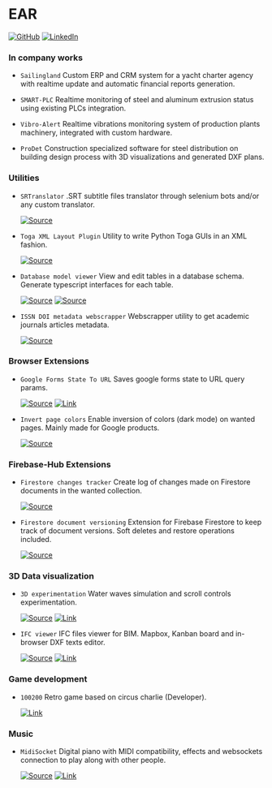 # EAR

[![GitHub](https://img.shields.io/badge/GitHub-blue.svg)](https://github.com/InGaussiana/ext-firestore-changes-tracker)
[![LinkedIn](https://img.shields.io/badge/LinkedIn-blue.svg)](https://github.com/InGaussiana/ext-firestore-changes-tracker)

### In company works

- `Sailingland` Custom ERP and CRM system for a yacht charter agency with realtime update and automatic financial reports generation.

- `SMART-PLC` Realtime monitoring of steel and aluminum extrusion status using existing PLCs integration.

- `Vibro-Alert` Realtime vibrations monitoring system of production plants machinery, integrated with custom hardware.

- `ProDet` Construction specialized software for steel distribution on building design process with 3D visualizations and generated DXF plans.

### Utilities

- `SRTranslator` .SRT subtitle files translator through selenium bots and/or any custom translator.

  [![Source](https://img.shields.io/badge/Source-blue.svg)](https://github.com/sinedie/SRTranslator)

- `Toga XML Layout Plugin` Utility to write Python Toga GUIs in an XML fashion.

  [![Source](https://img.shields.io/badge/Source-blue.svg)](https://github.com/sinedie/togax-xml-layout-plugin)

- `Database model viewer` View and edit tables in a database schema. Generate typescript interfaces for each table.

  [![Source](https://img.shields.io/badge/Source-blue.svg)](https://github.com/InGaussiana/FirebaseDataModel)
  [![Source](https://img.shields.io/badge/Link-blue.svg)](datamodel.gaussiana.co/)

- `ISSN DOI metadata webscrapper` Webscrapper utility to get academic journals articles metadata.

  [![Source](https://img.shields.io/badge/Source-blue.svg)](https://github.com/sinedie/ISSN-DOI-metadata-webscrapper)

### Browser Extensions

- `Google Forms State To URL` Saves google forms state to URL query params.

  [![Source](https://img.shields.io/badge/Source-blue.svg)](https://github.com/sinedie/GoogleFormsStateToURL-Extension)
  [![Link](https://img.shields.io/badge/Link-blue.svg)](https://addons.mozilla.org/en-US/firefox/addon/google-forms-state-to-url/)

- `Invert page colors` Enable inversion of colors (dark mode) on wanted pages. Mainly made for Google products.

  [![Source](https://img.shields.io/badge/Source-blue.svg)](https://github.com/sinedie/Dark-Mode-Extension)

### Firebase-Hub Extensions

- `Firestore changes tracker` Create log of changes made on Firestore documents in the wanted collection.

  [![Source](https://img.shields.io/badge/Source-blue.svg)](https://github.com/InGaussiana/ext-firestore-changes-tracker)

- `Firestore document versioning` Extension for Firebase Firestore to keep track of document versions. Soft deletes and restore operations included.

  [![Source](https://img.shields.io/badge/Source-blue.svg)](https://github.com/InGaussiana/ext-firestore-document-version)

### 3D Data visualization

- `3D experimentation` Water waves simulation and scroll controls experimentation.

  [![Source](https://img.shields.io/badge/Source-blue.svg)]()
  [![Link](https://img.shields.io/badge/Link-blue.svg)](http://3dtest.gaussiana.co/)

- `IFC viewer` IFC files viewer for BIM. Mapbox, Kanban board and in-browser DXF texts editor.

  [![Source](https://img.shields.io/badge/Source-blue.svg)]()
  [![Link](https://img.shields.io/badge/Link-blue.svg)](http://aire.gaussiana.co/)

### Game development

- `100200` Retro game based on circus charlie (Developer).

  [![Link](https://img.shields.io/badge/Link-blue.svg)](https://devpie.itch.io/100-200)

### Music

- `MidiSocket` Digital piano with MIDI compatibility, effects and websockets connection to play along with other people.

  [![Source](https://img.shields.io/badge/Source-blue.svg)](https://github.com/InGaussiana/MidiSocket)
  [![Link](https://img.shields.io/badge/Link-blue.svg)](http://midi.gaussiana.co/)
